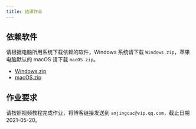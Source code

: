```yaml
---
title: 结课作业
---
```


## 依赖软件

请根据电脑所用系统下载依赖的软件，Windows 系统请下载 `Windows.zip`，苹果电脑默认的 macOS 请下载 `macOS.zip`。

- [Windows.zip](https://gitee.com/anjingcuc/courses-wiki/raw/gh-pages/online-publishing/homework/Windows.zip)
- [macOS.zip](https://gitee.com/anjingcuc/courses-wiki/raw/gh-pages/online-publishing/homework/macOS.zip)

## 作业要求

请按照视频教程完成作业，将博客链接发送到 `anjingcuc@vip.qq.com`，截止日期 2021-05-20。
